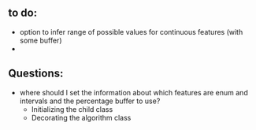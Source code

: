 ## to do:
- option to infer range of possible values for continuous features (with some buffer)
- 

## Questions:
- where should I set the information about which features are enum and intervals and the percentage buffer to use?
    - Initializing the child class
    - Decorating the algorithm class
    


